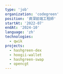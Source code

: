 ```yaml
---
type: 'job'
organization: 'codegreen'
position: '資深前端工程師'
startAt: '2022-07'
endAt: '2024-10'
language: 'zh'
technologies:
  - qwik
projects:
  - hashgreen-dex
  - hoogii-wallet
  - hashgreen-swap
  - opencgt
---
```

